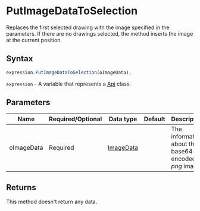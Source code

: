 # PutImageDataToSelection

Replaces the first selected drawing with the image specified in the parameters.
If there are no drawings selected, the method inserts the image at the current position.

## Syntax

```javascript
expression.PutImageDataToSelection(oImageData);
```

`expression` - A variable that represents a [Api](../Api.md) class.

## Parameters

| **Name** | **Required/Optional** | **Data type** | **Default** | **Description** |
| ------------- | ------------- | ------------- | ------------- | ------------- |
| oImageData | Required | [ImageData](../../Enumeration/ImageData.md) |  | The information about the base64 encoded *png* image. |

## Returns

This method doesn't return any data.